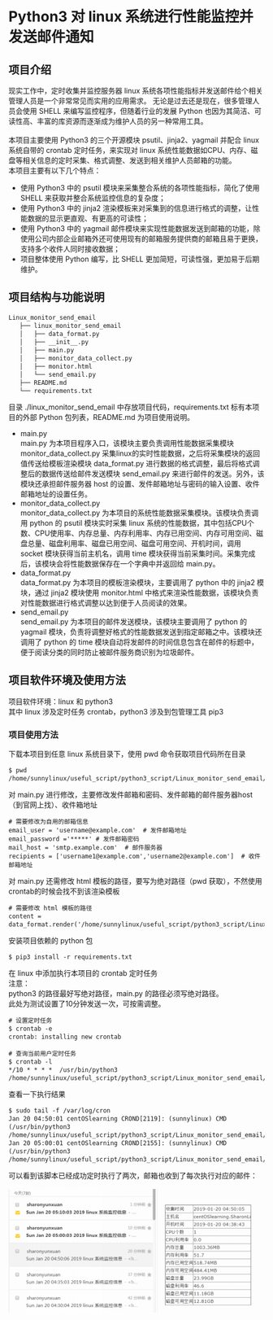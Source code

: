 # Python3 对 linux 系统进行性能监控并发送邮件通知
## 项目介绍
现实工作中，定时收集并监控服务器 linux 系统各项性能指标并发送邮件给个相关管理人员是一个非常常见而实用的应用需求。
无论是过去还是现在，很多管理人员会使用 SHELL 来编写监控程序，但随着行业的发展 Python 也因为其简洁、可读性高、丰富的库资源而逐渐成为维护人员的另一种常用工具。</br>
</br>
本项目主要使用 Python3 的三个开源模块 psutil、jinja2、yagmail 并配合 linux 系统自带的 crontab 定时任务，来实现对 linux 系统性能数据如CPU、内存、磁盘等相关信息的定时采集、格式调整、发送到相关维护人员邮箱的功能。</br>
本项目主要有以下几个特点：
* 使用 Python3 中的 psutil 模块来采集整合系统的各项性能指标，简化了使用 SHELL 来获取并整合系统监控信息的复杂度；
* 使用 Python3 中的 jinja2 渲染模板来对采集到的信息进行格式的调整，让性能数据的显示更直观、有更高的可读性；
* 使用 Python3 中的 yagmail 邮件模块来实现性能数据发送到邮箱的功能，除使用公司内部企业邮箱外还可使用现有的邮箱服务提供商的邮箱且易于更换，支持多个收件人同时接收数据；
* 项目整体使用 Python 编写，比 SHELL 更加简短，可读性强，更加易于后期维护。

## 项目结构与功能说明
```
Linux_monitor_send_email
   ├── linux_monitor_send_email
   │   ├── data_format.py
   │   ├── __init__.py
   │   ├── main.py
   │   ├── monitor_data_collect.py
   │   ├── monitor.html
   │   └── send_email.py
   ├── README.md
   └── requirements.txt
```
目录 ./linux_monitor_send_email 中存放项目代码，requirements.txt 标有本项目的外部 Python 包列表，README.md 为项目使用说明。
* main.py</br>
main.py 为本项目程序入口，该模块主要负责调用性能数据采集模块 monitor_data_collect.py 采集linux的实时性能数据，之后将采集模块的返回值传送给模板渲染模块 data_format.py 进行数据的格式调整，最后将格式调整后的数据传送给邮件发送模块 send_email.py 来进行邮件的发送。另外，该模块还承担邮件服务器 host 的设置、发件邮箱地址与密码的输入设置、收件邮箱地址的设置任务。
* monitor_data_collect.py </br>
monitor_data_collect.py 为本项目的系统性能数据采集模块。该模块负责调用 python 的 psutil 模块实时采集 linux 系统的性能数据，其中包括CPU个数、CPU使用率、内存总量、内存利用率、内存已用空间、内存可用空间、磁盘总量、磁盘利用率、磁盘已用空间、磁盘可用空间、开机时间，调用 socket 模块获得当前主机名，调用 time 模块获得当前采集时间。采集完成后，该模块会将性能数据保存在一个字典中并返回给 main.py。
* data_format.py </br>
data_format.py 为本项目的模板渲染模块，主要调用了 python 中的 jinja2 模块，通过 jinja2 模块使用 monitor.html 中格式来渲染性能数据，该模块负责对性能数据进行格式调整以达到便于人员阅读的效果。
* send_email.py </br>
send_email.py 为本项目的邮件发送模块，该模块主要调用了 python 的 yagmail 模块，负责将调整好格式的性能数据发送到指定邮箱之中。该模块还调用了 python 的 time 模块自动将发邮件的时间信息包含在邮件的标题中，便于阅读分类的同时防止被邮件服务商识别为垃圾邮件。

## 项目软件环境及使用方法
项目软件环境：linux 和 python3</br>
其中 linux 涉及定时任务 crontab，python3 涉及到包管理工具 pip3</br>
### 项目使用方法
下载本项目到任意 linux 系统目录下，使用 pwd 命令获取项目代码所在目录
```
$ pwd
/home/sunnylinux/useful_script/python3_script/Linux_monitor_send_email/linux_monitor_send_email
```
对 main.py 进行修改，主要修改发件邮箱和密码、发件邮箱的邮件服务器host（到官网上找）、收件箱地址
```
# 需要修改为自用的邮箱信息
email_user = 'username@example.com'  # 发件邮箱地址
email_password ='*****' # 发件邮箱密码
mail_host = 'smtp.example.com'  # 邮件服务器
recipients = ['username1@example.com','username2@example.com']  # 收件邮箱地址
```
对 main.py 还需修改 html 模板的路径，要写为绝对路径（pwd 获取），不然使用crontab的时候会找不到该渲染模板
```
# 需要修改 html 模板的路径
content = data_format.render('/home/sunnylinux/useful_script/python3_script/Linux_monitor_send_email/linux_monitor_send_email/monitor.html',**data)
```
安装项目依赖的 python 包
```
$ pip3 install -r requirements.txt
```
在 linux 中添加执行本项目的 crontab 定时任务</br>
注意：</br>
python3 的路径最好写绝对路径，main.py 的路径必须写绝对路径。</br>
此处为测试设置了10分钟发送一次，可按需调整。</br>
```
# 设置定时任务
$ crontab -e
crontab: installing new crontab

# 查询当前用户定时任务
$ crontab -l
*/10 * * * *  /usr/bin/python3 /home/sunnylinux/useful_script/python3_script/Linux_monitor_send_email/linux_monitor_send_email/main.py
```
查看一下执行结果
```
$ sudo tail -f /var/log/cron
Jan 20 04:50:01 centOSlearning CROND[2119]: (sunnylinux) CMD (/usr/bin/python3 /home/sunnylinux/useful_script/python3_script/Linux_monitor_send_email/linux_monitor_send_email/main.py)
Jan 20 05:00:01 centOSlearning CROND[2155]: (sunnylinux) CMD (/usr/bin/python3 /home/sunnylinux/useful_script/python3_script/Linux_monitor_send_email/linux_monitor_send_email/main.py)
```
可以看到该脚本已经成功定时执行了两次，邮箱也收到了每次执行对应的邮件：</br>
</br>
![](https://github.com/dearxuany/Sharon_Technology_learning_note/blob/master/note_images/Python_note_images/python_linux_monitor_send_mail.png)


